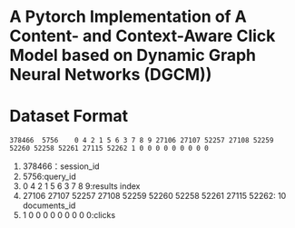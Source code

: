# A Pytorch Implementation of A Content- and Context-Aware Click Model based on Dynamic Graph Neural Networks (DGCM))

# Dataset Format
```text
378466	5756	0 4 2 1 5 6 3 7 8 9	27106 27107 52257 27108 52259 52260 52258 52261 27115 52262	1 0 0 0 0 0 0 0 0 0	
```
1. 378466：session_id
2. 5756:query_id
3. 0 4 2 1 5 6 3 7 8 9:results index
4. 27106 27107 52257 27108 52259 52260 52258 52261 27115 52262: 10 documents_id
5. 1 0 0 0 0 0 0 0 0 0:clicks



